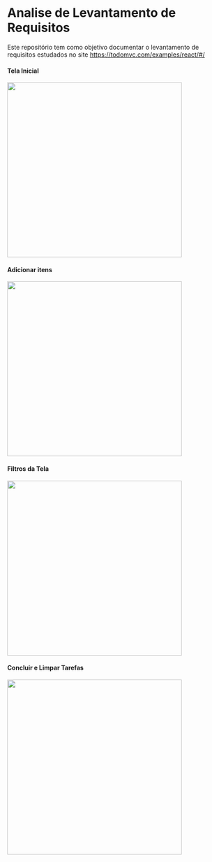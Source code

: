 # Analise de Levantamento de Requisitos

Este repositório tem como objetivo documentar o levantamento de requisitos estudados no site https://todomvc.com/examples/react/#/

<h4>Tela Inicial</h4>
<img src="https://github.com/IngridVanzeli/Upstream/assets/47196643/4e5520c5-c49a-4793-80b0-d6fdf17b851d" width="400"/>

<h4>Adicionar itens</h4>
<img src="https://github.com/IngridVanzeli/Upstream/assets/47196643/5a155e04-6a53-4df1-a983-8d97bd62bd06" width="400"/>

<h4>Filtros da Tela</h4>
<img src="https://github.com/IngridVanzeli/Upstream/assets/47196643/6731083e-b4a3-4034-808d-e2da7f1093f2"width="400"/>

<h4>Concluir e Limpar Tarefas</h4>
<img src="https://github.com/IngridVanzeli/Analise_Requisitos/assets/47196643/0ef9362d-e820-4ad3-a966-3e37e46980f4" width="400"/>
